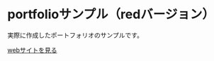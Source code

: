 # portfolioサンプル（redバージョン）

実際に作成したポートフォリオのサンプルです。

[webサイトを見る](https://portfolio-training-red.herokuapp.com/)

